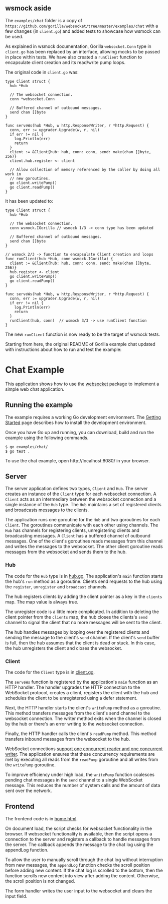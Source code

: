 ## wsmock aside

The `examples/chat` folder is a copy of `https://github.com/gorilla/websocket/tree/master/examples/chat` with a few changes (in `client.go`) and added tests to showcase how wsmock can be used.

As explained in wsmock documentation, Gorilla `websocket.Conn` type in `client.go` has been replaced by an interface, allowing mocks to be passed in place within tests. We have also created a `runClient` function to encapsulate client creation and its read/write pump loops.

The original code in `client.go` was:

```golang
type Client struct {
  hub *Hub

  // The websocket connection.
  conn *websocket.Conn

  // Buffered channel of outbound messages.
  send chan []byte
}

func serveWs(hub *Hub, w http.ResponseWriter, r *http.Request) {
  conn, err := upgrader.Upgrade(w, r, nil)
  if err != nil {
    log.Println(err)
    return
  }
  client := &Client{hub: hub, conn: conn, send: make(chan []byte, 256)}
  client.hub.register <- client

  // Allow collection of memory referenced by the caller by doing all work in
  // new goroutines.
  go client.writePump()
  go client.readPump()
}
```

It has been updated to:

```golang
type Client struct {
  hub *Hub

  // The websocket connection.
  conn wsmock.IGorilla // wsmock 1/3 -> conn type has been updated

  // Buffered channel of outbound messages.
  send chan []byte
}

// wsmock 2/3 -> function to encapsulate Client creation and loops
func runClient(hub *Hub, conn wsmock.IGorilla) {
  client := &Client{hub: hub, conn: conn, send: make(chan []byte, 256)}
  hub.register <- client
  go client.writePump()
  go client.readPump()
}

func serveWs(hub *Hub, w http.ResponseWriter, r *http.Request) {
  conn, err := upgrader.Upgrade(w, r, nil)
  if err != nil {
    log.Println(err)
    return
  }
  runClient(hub, conn)  // wsmock 3/3 -> use runClient function
}
```

The new `runClient` function is now ready to be the target of wsmock tests.

Starting from here, the original README of Gorilla example chat updated with instructions about how to run and test the example:

# Chat Example

This application shows how to use the
[websocket](https://github.com/gorilla/websocket) package to implement a simple
web chat application.

## Running the example

The example requires a working Go development environment. The [Getting
Started](http://golang.org/doc/install) page describes how to install the
development environment.

Once you have Go up and running, you can download, build and run the example
using the following commands.

    $ go examples/chat/
    $ go test .

To use the chat example, open http://localhost:8080/ in your browser.

## Server

The server application defines two types, `Client` and `Hub`. The server
creates an instance of the `Client` type for each websocket connection. A
`Client` acts as an intermediary between the websocket connection and a single
instance of the `Hub` type. The `Hub` maintains a set of registered clients and
broadcasts messages to the clients.

The application runs one goroutine for the `Hub` and two goroutines for each
`Client`. The goroutines communicate with each other using channels. The `Hub`
has channels for registering clients, unregistering clients and broadcasting
messages. A `Client` has a buffered channel of outbound messages. One of the
client's goroutines reads messages from this channel and writes the messages to
the websocket. The other client goroutine reads messages from the websocket and
sends them to the hub.

### Hub 

The code for the `Hub` type is in
[hub.go](https://github.com/gorilla/websocket/blob/master/examples/chat/hub.go). 
The application's `main` function starts the hub's `run` method as a goroutine.
Clients send requests to the hub using the `register`, `unregister` and
`broadcast` channels.

The hub registers clients by adding the client pointer as a key in the
`clients` map. The map value is always true.

The unregister code is a little more complicated. In addition to deleting the
client pointer from the `clients` map, the hub closes the clients's `send`
channel to signal the client that no more messages will be sent to the client.

The hub handles messages by looping over the registered clients and sending the
message to the client's `send` channel. If the client's `send` buffer is full,
then the hub assumes that the client is dead or stuck. In this case, the hub
unregisters the client and closes the websocket.

### Client

The code for the `Client` type is in [client.go](https://github.com/gorilla/websocket/blob/master/examples/chat/client.go).

The `serveWs` function is registered by the application's `main` function as
an HTTP handler. The handler upgrades the HTTP connection to the WebSocket
protocol, creates a client, registers the client with the hub and schedules the
client to be unregistered using a defer statement.

Next, the HTTP handler starts the client's `writePump` method as a goroutine.
This method transfers messages from the client's send channel to the websocket
connection. The writer method exits when the channel is closed by the hub or
there's an error writing to the websocket connection.

Finally, the HTTP handler calls the client's `readPump` method. This method
transfers inbound messages from the websocket to the hub.

WebSocket connections [support one concurrent reader and one concurrent
writer](https://godoc.org/github.com/gorilla/websocket#hdr-Concurrency). The
application ensures that these concurrency requirements are met by executing
all reads from the `readPump` goroutine and all writes from the `writePump`
goroutine.

To improve efficiency under high load, the `writePump` function coalesces
pending chat messages in the `send` channel to a single WebSocket message. This
reduces the number of system calls and the amount of data sent over the
network.

## Frontend

The frontend code is in [home.html](https://github.com/gorilla/websocket/blob/master/examples/chat/home.html).

On document load, the script checks for websocket functionality in the browser.
If websocket functionality is available, then the script opens a connection to
the server and registers a callback to handle messages from the server. The
callback appends the message to the chat log using the appendLog function.

To allow the user to manually scroll through the chat log without interruption
from new messages, the `appendLog` function checks the scroll position before
adding new content. If the chat log is scrolled to the bottom, then the
function scrolls new content into view after adding the content. Otherwise, the
scroll position is not changed.

The form handler writes the user input to the websocket and clears the input
field.